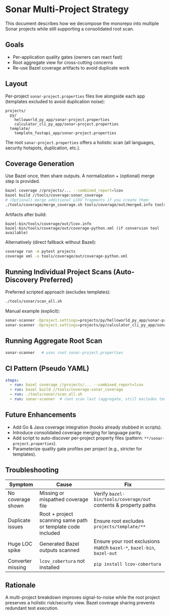 # Sonar Multi-Project Strategy

This document describes how we decompose the monorepo into multiple Sonar projects while still supporting a consolidated root scan.

## Goals

- Per-application quality gates (owners can react fast)
- Root aggregate view for cross-cutting concerns
- Re-use Bazel coverage artifacts to avoid duplicate work

## Layout

Per-project `sonar-project.properties` files live alongside each app (templates excluded to avoid duplication noise):

```text
projects/
  py/
    helloworld_py_app/sonar-project.properties
    calculator_cli_py_app/sonar-project.properties
  template/
    template_fastapi_app/sonar-project.properties
```

The root `sonar-project.properties` offers a holistic scan (all languages, security hotspots, duplication, etc.).

## Coverage Generation

Use Bazel once, then share outputs. A normalization + (optional) merge step is provided.

```bash
bazel coverage //projects/... --combined_report=lcov
bazel build //tools/coverage:sonar_coverage
# (Optional) merge additional LCOV fragments if you create them:
./tools/coverage/merge_coverage.sh tools/coverage/out/merged.info tools/coverage/out/lcov.info
```

Artifacts after build:

```text
bazel-bin/tools/coverage/out/lcov.info
bazel-bin/tools/coverage/out/coverage-python.xml (if conversion tool available)
```

Alternatively (direct fallback without Bazel):

```bash
coverage run -m pytest projects
coverage xml -o tools/coverage/out/coverage-python.xml
```

## Running Individual Project Scans (Auto-Discovery Preferred)

Preferred scripted approach (excludes templates):

```bash
./tools/sonar/scan_all.sh
```

Manual example (explicit):

```bash
sonar-scanner -Dproject.settings=projects/py/helloworld_py_app/sonar-project.properties
sonar-scanner -Dproject.settings=projects/py/calculator_cli_py_app/sonar-project.properties
```

## Running Aggregate Root Scan

```bash
sonar-scanner   # uses root sonar-project.properties
```

## CI Pattern (Pseudo YAML)

```yaml
steps:
  - run: bazel coverage //projects/... --combined_report=lcov
  - run: bazel build //tools/coverage:sonar_coverage
  - run: ./tools/sonar/scan_all.sh
  - run: sonar-scanner  # root scan last (aggregate, still excludes templates now)
```

## Future Enhancements

- Add Go & Java coverage integration (hooks already stubbed in scripts).
- Introduce consolidated coverage merging for language parity.
- Add script to auto-discover per-project property files (pattern: `**/sonar-project.properties`).
- Parameterize quality gate profiles per project (e.g., stricter for templates).

## Troubleshooting

| Symptom | Cause | Fix |
|---------|-------|-----|
| No coverage shown | Missing or mispathed coverage file | Verify `bazel-bin/tools/coverage/out` contents & property paths |
| Duplicate issues | Root + project scanning same path or template code included | Ensure root excludes `projects/template/**` |
| Huge LOC spike | Generated Bazel outputs scanned | Ensure your root exclusions match `bazel-*`, `bazel-bin`, `bazel-out` |
| Converter missing | `lcov_cobertura` not installed | `pip install lcov-cobertura` |

## Rationale

A multi-project breakdown improves signal-to-noise while the root project preserves a holistic risk/security view. Bazel coverage sharing prevents redundant test execution.
